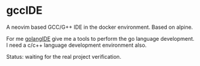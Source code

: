 # gccIDE

A neovim based GCC/G++ IDE in the docker environment. Based on alpine.

For me [golangIDE](../golangIDE) give me a tools to perform the go language development. I need a c/c++ language development environment also.

Status: waiting for the real project verification.
